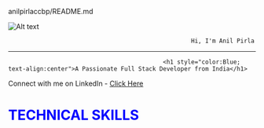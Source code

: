 anilpirlaccbp/README.md
                                          

![Alt text](https://raw.githubusercontent.com/PolarBearGG/PolarBearGG/master/web-developer.gif )











                                                        Hi, I'm Anil Pirla




__________________________________________________________________________________________________________________________________________________

                                                <h1 style="color:Blue; text-align:center">A Passionate Full Stack Developer from India</h1>
                                                              
Connect with me on LinkedIn - <a href="https://www.linkedin.com/in/anils12/">Click Here</a>
<h1 style = "color:Blue">TECHNICAL SKILLS</h1>





<!---
anilpirlaccbp/anilpirlaccbp is a ✨ special ✨ repository because its `README.md` (this file) appears on your GitHub profile.
You can click the Preview link to take a look at your changes.
--->
